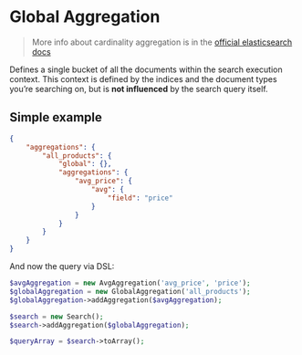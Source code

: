 # Global Aggregation

> More info about cardinality aggregation is in the [official elasticsearch docs][1]

Defines a single bucket of all the documents within the search execution
context. This context is defined by the indices and the document types
you’re searching on, but is **not influenced** by the search query itself.

## Simple example

```JSON
{
    "aggregations": {
        "all_products": {
            "global": {},
            "aggregations": {
                "avg_price": {
                    "avg": {
                        "field": "price"
                    }
                }
            }
        }
    }
}
```

And now the query via DSL:

```php
$avgAggregation = new AvgAggregation('avg_price', 'price');
$globalAggregation = new GlobalAggregation('all_products');
$globalAggregation->addAggregation($avgAggregation);

$search = new Search();
$search->addAggregation($globalAggregation);

$queryArray = $search->toArray();
```

[1]: https://www.elastic.co/guide/en/elasticsearch/reference/current/search-aggregations-bucket-global-aggregation.html
